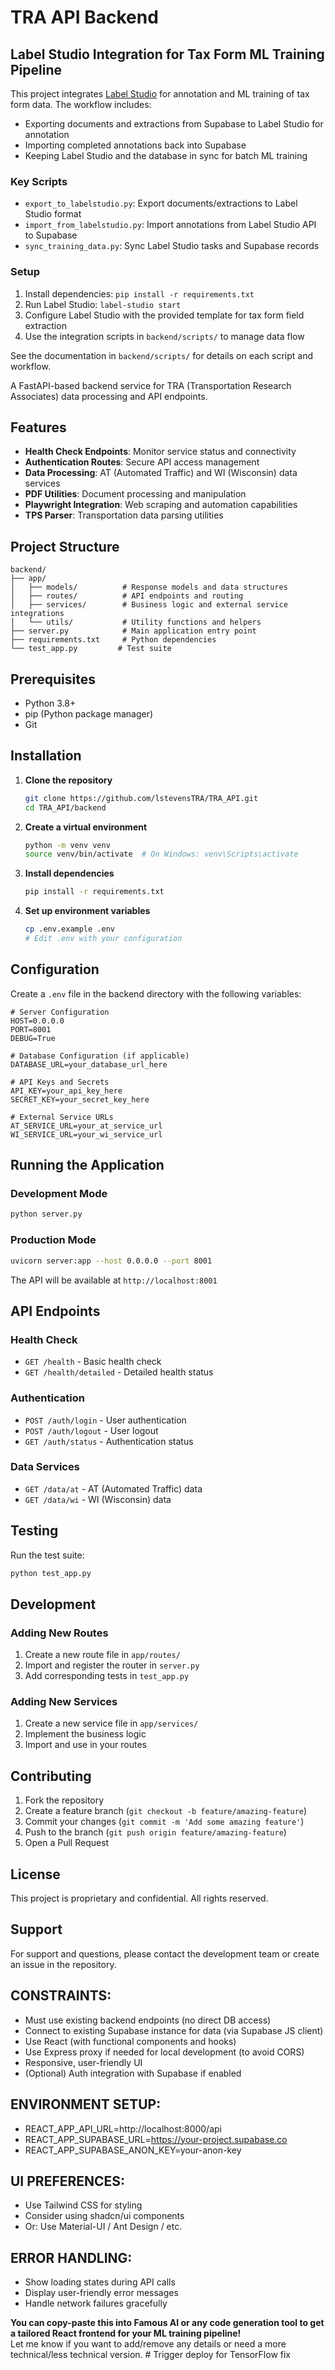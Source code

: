 # TRA API Backend

## Label Studio Integration for Tax Form ML Training Pipeline

This project integrates [Label Studio](https://labelstud.io/) for annotation and ML training of tax form data. The workflow includes:
- Exporting documents and extractions from Supabase to Label Studio for annotation
- Importing completed annotations back into Supabase
- Keeping Label Studio and the database in sync for batch ML training

### Key Scripts
- `export_to_labelstudio.py`: Export documents/extractions to Label Studio format
- `import_from_labelstudio.py`: Import annotations from Label Studio API to Supabase
- `sync_training_data.py`: Sync Label Studio tasks and Supabase records

### Setup
1. Install dependencies: `pip install -r requirements.txt`
2. Run Label Studio: `label-studio start`
3. Configure Label Studio with the provided template for tax form field extraction
4. Use the integration scripts in `backend/scripts/` to manage data flow

See the documentation in `backend/scripts/` for details on each script and workflow.

A FastAPI-based backend service for TRA (Transportation Research Associates) data processing and API endpoints.

## Features

- **Health Check Endpoints**: Monitor service status and connectivity
- **Authentication Routes**: Secure API access management
- **Data Processing**: AT (Automated Traffic) and WI (Wisconsin) data services
- **PDF Utilities**: Document processing and manipulation
- **Playwright Integration**: Web scraping and automation capabilities
- **TPS Parser**: Transportation data parsing utilities

## Project Structure

```
backend/
├── app/
│   ├── models/          # Response models and data structures
│   ├── routes/          # API endpoints and routing
│   ├── services/        # Business logic and external service integrations
│   └── utils/           # Utility functions and helpers
├── server.py            # Main application entry point
├── requirements.txt     # Python dependencies
└── test_app.py         # Test suite
```

## Prerequisites

- Python 3.8+
- pip (Python package manager)
- Git

## Installation

1. **Clone the repository**
   ```bash
   git clone https://github.com/lstevensTRA/TRA_API.git
   cd TRA_API/backend
   ```

2. **Create a virtual environment**
   ```bash
   python -m venv venv
   source venv/bin/activate  # On Windows: venv\Scripts\activate
   ```

3. **Install dependencies**
   ```bash
   pip install -r requirements.txt
   ```

4. **Set up environment variables**
   ```bash
   cp .env.example .env
   # Edit .env with your configuration
   ```

## Configuration

Create a `.env` file in the backend directory with the following variables:

```env
# Server Configuration
HOST=0.0.0.0
PORT=8001
DEBUG=True

# Database Configuration (if applicable)
DATABASE_URL=your_database_url_here

# API Keys and Secrets
API_KEY=your_api_key_here
SECRET_KEY=your_secret_key_here

# External Service URLs
AT_SERVICE_URL=your_at_service_url
WI_SERVICE_URL=your_wi_service_url
```

## Running the Application

### Development Mode
```bash
python server.py
```

### Production Mode
```bash
uvicorn server:app --host 0.0.0.0 --port 8001
```

The API will be available at `http://localhost:8001`

## API Endpoints

### Health Check
- `GET /health` - Basic health check
- `GET /health/detailed` - Detailed health status

### Authentication
- `POST /auth/login` - User authentication
- `POST /auth/logout` - User logout
- `GET /auth/status` - Authentication status

### Data Services
- `GET /data/at` - AT (Automated Traffic) data
- `GET /data/wi` - WI (Wisconsin) data

## Testing

Run the test suite:
```bash
python test_app.py
```

## Development

### Adding New Routes
1. Create a new route file in `app/routes/`
2. Import and register the router in `server.py`
3. Add corresponding tests in `test_app.py`

### Adding New Services
1. Create a new service file in `app/services/`
2. Implement the business logic
3. Import and use in your routes

## Contributing

1. Fork the repository
2. Create a feature branch (`git checkout -b feature/amazing-feature`)
3. Commit your changes (`git commit -m 'Add some amazing feature'`)
4. Push to the branch (`git push origin feature/amazing-feature`)
5. Open a Pull Request

## License

This project is proprietary and confidential. All rights reserved.

## Support

For support and questions, please contact the development team or create an issue in the repository.

## CONSTRAINTS:
- Must use existing backend endpoints (no direct DB access)
- Connect to existing Supabase instance for data (via Supabase JS client)
- Use React (with functional components and hooks)
- Use Express proxy if needed for local development (to avoid CORS)
- Responsive, user-friendly UI
- (Optional) Auth integration with Supabase if enabled

## ENVIRONMENT SETUP:
- REACT_APP_API_URL=http://localhost:8000/api
- REACT_APP_SUPABASE_URL=https://your-project.supabase.co
- REACT_APP_SUPABASE_ANON_KEY=your-anon-key

## UI PREFERENCES:
- Use Tailwind CSS for styling
- Consider using shadcn/ui components
- Or: Use Material-UI / Ant Design / etc.

## ERROR HANDLING:
- Show loading states during API calls
- Display user-friendly error messages
- Handle network failures gracefully

**You can copy-paste this into Famous AI or any code generation tool to get a tailored React frontend for your ML training pipeline!**  
Let me know if you want to add/remove any details or need a more technical/less technical version. # Trigger deploy for TensorFlow fix
